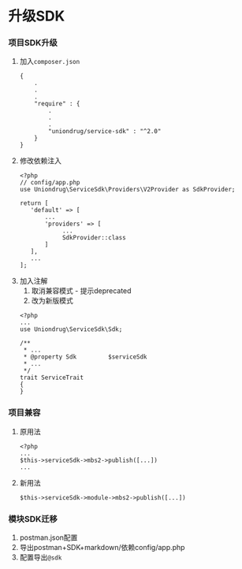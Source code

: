 # 升级SDK


### 项目SDK升级

1. 加入`composer.json`
   ```text
   {
       .
       .
       .
       "require" : {
           .
           .
           .
           "uniondrug/service-sdk" : "^2.0"
       }
   }
   ```
1. 修改依赖注入
    ```text
    <?php
    // config/app.php
    use Uniondrug\ServiceSdk\Providers\V2Provider as SdkProvider;

    return [
       'default' => [
           ...
           'providers' => [
                ...
                SdkProvider::class
           ]
       ],
       ...
    ];
    ```
2. 加入注解
    1. 取消兼容模式 - 提示deprecated
    2. 改为新版模式
    ```text
    <?php
    ...
    use Uniondrug\ServiceSdk\Sdk;

    /**
     * ...
     * @property Sdk         $serviceSdk
     * ...
     */
    trait ServiceTrait
    {
    }
    ```

### 项目兼容

1. 原用法
    ```
    <?php
    ...
    $this->serviceSdk->mbs2->publish([...])
    ...
    
    ```
1. 新用法
   ```text
   $this->serviceSdk->module->mbs2->publish([...]) 
   ```


### 模块SDK迁移

1. postman.json配置
2. 导出postman+SDK+markdown/依赖config/app.php
3. 配置导出`@sdk`

 
